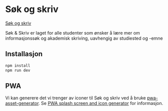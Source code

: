 # Søk og skriv

[Søk og skriv](https://sokogskriv.no)

Søk & Skriv er laget for alle studenter som ønsker å lære mer om informasjonssøk og akademisk skriving, uavhengig av studiested og -emne

## Installasjon

```bash
npm install
npm run dev
```

## PWA 

Vi kan generere det vi trenger av iconer til Søk og skriv ved å bruke [pwa-asset-generator](https://github.com/onderceylan/pwa-asset-generator). Se [PWA splash screen and icon generator](https://itnext.io/pwa-splash-screen-and-icon-generator-a74ebb8a130) for informasjon.
